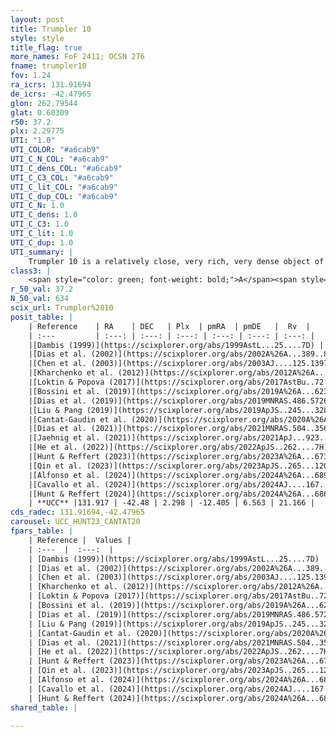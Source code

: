 ```yaml
---
layout: post
title: Trumpler 10
style: style
title_flag: true
more_names: FoF 2411; OCSN 276
fname: trumpler10
fov: 1.24
ra_icrs: 131.91694
de_icrs: -42.47965
glon: 262.79544
glat: 0.60309
r50: 37.2
plx: 2.29775
UTI: "1.0"
UTI_COLOR: "#a6cab9"
UTI_C_N_COL: "#a6cab9"
UTI_C_dens_COL: "#a6cab9"
UTI_C_C3_COL: "#a6cab9"
UTI_C_lit_COL: "#a6cab9"
UTI_C_dup_COL: "#a6cab9"
UTI_C_N: 1.0
UTI_C_dens: 1.0
UTI_C_C3: 1.0
UTI_C_lit: 1.0
UTI_C_dup: 1.0
UTI_summary: |
    Trumpler 10 is a relatively close, very rich, very dense object of very high C3 quality. It is very well-studied in the literature.
class3: |
    <span style="color: green; font-weight: bold;">A</span><span style="color: green; font-weight: bold;">A</span>
r_50_val: 37.2
N_50_val: 634
scix_url: Trumpler%2010
posit_table: |
    | Reference    | RA    | DEC   | Plx  | pmRA  | pmDE   |  Rv  |
    | :---         | :---: | :---: | :---: | :---: | :---: | :---: |
    |[Dambis (1999)](https://scixplorer.org/abs/1999AstL...25....7D) | 131.975 | -42.45 | -- | -- | -- | -- |
    |[Dias et al. (2002)](https://scixplorer.org/abs/2002A%26A...389..871D) | 131.975 | -42.45 | -- | -12.06 | 6.6 | 32.17 |
    |[Chen et al. (2003)](https://scixplorer.org/abs/2003AJ....125.1397C) | 131.905 | -42.504 | -- | -13.4 | 7.04 | 21.5 |
    |[Kharchenko et al. (2012)](https://scixplorer.org/abs/2012A%26A...543A.156K) | 131.873 | -42.4 | -- | -12.0 | 6.9 | -- |
    |[Loktin & Popova (2017)](https://scixplorer.org/abs/2017AstBu..72..257L) | 131.97 | -42.45 | -- | -6.558 | 7.674 | 32.17 |
    |[Bossini et al. (2019)](https://scixplorer.org/abs/2019A%26A...623A.108B) | 131.943 | -42.566 | -- | -- | -- | -- |
    |[Dias et al. (2019)](https://scixplorer.org/abs/2019MNRAS.486.5726D) | 131.975 | -42.45 | 2.263 | -12.385 | 6.465 | 20.183 |
    |[Liu & Pang (2019)](https://scixplorer.org/abs/2019ApJS..245...32L) | 131.83 | -42.447 | 2.255 | -12.354 | 6.5 | -- |
    |[Cantat-Gaudin et al. (2020)](https://scixplorer.org/abs/2020A%26A...640A...1C) | 131.943 | -42.566 | 2.287 | -12.532 | 6.527 | -- |
    |[Dias et al. (2021)](https://scixplorer.org/abs/2021MNRAS.504..356D) | 132.009 | -42.604 | 2.282 | -12.529 | 6.517 | 21.984 |
    |[Jaehnig et al. (2021)](https://scixplorer.org/abs/2021ApJ...923..129J) | 131.986 | -42.547 | 2.294 | -12.375 | 6.492 | -- |
    |[He et al. (2022)](https://scixplorer.org/abs/2022ApJS..262....7H) | 136.687 | -47.103 | 2.327 | -13.098 | 6.25 | -- |
    |[Hunt & Reffert (2023)](https://scixplorer.org/abs/2023A%26A...673A.114H) | 131.937 | -42.534 | 2.295 | -12.38 | 6.571 | 19.995 |
    |[Qin et al. (2023)](https://scixplorer.org/abs/2023ApJS..265...12Q) | 131.93 | -42.5 | 2.3 | -12.63 | 6.52 | 20.82 |
    |[Alfonso et al. (2024)](https://scixplorer.org/abs/2024A%26A...689A..18A) | 132.013 | -42.65 | 2.281 | -12.468 | 6.584 | -- |
    |[Cavallo et al. (2024)](https://scixplorer.org/abs/2024AJ....167...12C) | 131.888 | -42.452 | 2.297 | -- | -- | -- |
    |[Hunt & Reffert (2024)](https://scixplorer.org/abs/2024A%26A...686A..42H) | 131.937 | -42.534 | 2.295 | -12.38 | 6.571 | 19.995 |
    | **UCC** |131.917 | -42.48 | 2.298 | -12.405 | 6.563 | 21.166 | 
cds_radec: 131.91694,-42.47965
carousel: UCC_HUNT23_CANTAT20
fpars_table: |
    | Reference |  Values |
    | :---  |  :---:  |
    | [Dambis (1999)](https://scixplorer.org/abs/1999AstL...25....7D) | `E_B-V_=0.035, DM0=7.8, log_age_=7.5` |
    | [Dias et al. (2002)](https://scixplorer.org/abs/2002A%26A...389..871D) | `E(B-V)=0.034, Dist=424.0, Age=7.542, [Fe/H]=-0.13` |
    | [Chen et al. (2003)](https://scixplorer.org/abs/2003AJ....125.1397C) | `HDis=424, Age=0.03` |
    | [Kharchenko et al. (2012)](https://scixplorer.org/abs/2012A%26A...543A.156K) | `e_bv=0.029, distance=417, log_age=7.38` |
    | [Loktin & Popova (2017)](https://scixplorer.org/abs/2017AstBu..72..257L) | `E(B-V)=0.035, Dmod=8.118, logt=7.547` |
    | [Bossini et al. (2019)](https://scixplorer.org/abs/2019A%26A...623A.108B) | `AV=0.138, Dist=7.816, logA=7.74, Fe/H=-0.12` |
    | [Dias et al. (2019)](https://scixplorer.org/abs/2019MNRAS.486.5726D) | `E(B-V)=0.05, Dist=442, logAge=7.627, Z=0.019` |
    | [Liu & Pang (2019)](https://scixplorer.org/abs/2019ApJS..245...32L) | `Age=0.05, Z=0.25` |
    | [Cantat-Gaudin et al. (2020)](https://scixplorer.org/abs/2020A%26A...640A...1C) | `AVNN=0, DMNN=8.15, AgeNN=7.51` |
    | [Dias et al. (2021)](https://scixplorer.org/abs/2021MNRAS.504..356D) | `Av=0.194, Dist=426, logage=7.753, [Fe/H]=0.043` |
    | [He et al. (2022)](https://scixplorer.org/abs/2022ApJS..262....7H) | `A0=0.3, logAge=7.6` |
    | [Hunt & Reffert (2023)](https://scixplorer.org/abs/2023A%26A...673A.114H) | `AV50=0.084, diffAV50=0.539, MOD50=8.122, logAge50=7.565` |
    | [Qin et al. (2023)](https://scixplorer.org/abs/2023ApJS..265...12Q) | `E(B-V)=0.02, m-M=8.24, logt=7.85` |
    | [Alfonso et al. (2024)](https://scixplorer.org/abs/2024A%26A...689A..18A) | `AV=0.00234, MOD=8.14878, logAge=7.60323, Z=0.04498` |
    | [Cavallo et al. (2024)](https://scixplorer.org/abs/2024AJ....167...12C) | `AV50=0.41, dMod50=8.29, logAge50=7.23, [Fe/H]50=0.1` |
    | [Hunt & Reffert (2024)](https://scixplorer.org/abs/2024A%26A...686A..42H) | `MassJ=715.097` |
shared_table: |
    
---
```

